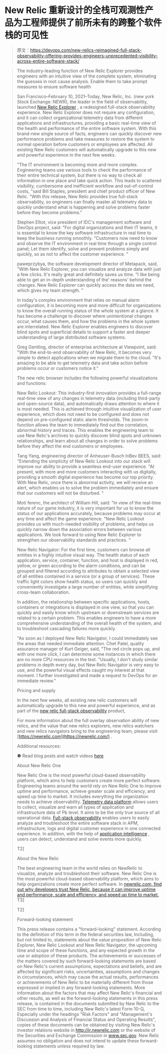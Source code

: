 # New Relic 重新设计的全栈可观测性产品为工程师提供了前所未有的跨整个软件栈的可见性

> 原文：<https://devops.com/new-relics-reimagined-full-stack-observability-offering-provides-engineers-unprecedented-visibility-across-entire-software-stack/>

> The industry-leading function of New Relic Explorer provides engineers with an intuitive view of the complete system, eliminating the guesses in root cause analysis. Enable them to take prompt measures to ensure software health
> 
> San Francisco–February 10, 2021–Today, New Relic, Inc. (new york Stock Exchange: NEWR), the leader in the field of observability, launched [New Relic Explorer](https://newrelic.com/platform/explorer) , a redesigned full-stack observability experience. New Relic Explorer does not require any configuration, and it can collect organizational telemetry data from different applications and infrastructures, providing a basic real-time view of the health and performance of the entire software system. With this brand-new single source of facts, engineers can quickly discover new performance problems and take measures to restore the system to normal operation before customers or employees are affected. All existing New Relic customers will automatically upgrade to this new and powerful experience in the next few weeks.
> 
> "The IT environment is becoming more and more complex. Engineering teams use various tools to check the performance of their entire technical system, but there is no way to check all information in one place and take quick action. This leads to scattered visibility, cumbersome and inefficient workflow and out-of-control costs, "said Bill Staples, president and chief product officer of New Relic. "With this release, New Relic provides true full-stack observability, so engineers can finally master all telemetry data to quickly understand what is happening and solve problems faster before they become problems."
> 
> Stephen Elliot, vice president of IDC's management software and DevOps project, said: "For digital organizations and their IT teams, it is essential to know the key software infrastructure in real time to keep the business running smoothly. "Customers now need to know and observe the IT environment in real time through a single control panel; Let them identify, solve and prevent problems simply and quickly, so as not to affect the customer experience. "
> 
> paweprzybya, the software development director of Metapack, said, "With New Relic Explorer, you can visualize and analyze data with just a few clicks. It's really great and definitely saves us time. "I like being able to get an in-depth understanding of the' reasons' behind the changes. New Relic Explorer can quickly access the data we need, which gives my team strength. "
> 
> In today's complex environment that relies on manual alarm configuration, it is becoming more and more difficult for organizations to know the overall running status of the whole system at a glance. It has become a challenge to discover where unintentional changes occur, what causes them, and how the problems in the whole system are interrelated. New Relic Explorer enables engineers to discover blind spots and superficial details to support a faster and deeper understanding of large distributed software systems.
> 
> Greg Gentling, director of enterprise architecture at Viewpoint, said: "With the end-to-end observability of New Relic, it becomes very simple to detect applications when we migrate them to the cloud. "It's amazing to be able to get telemetry data and take action before problems occur or customers notice it."
> 
> The new relic browser includes the following powerful visualizations and functions:
> 
> New Relic Lookout: This industry-first innovation provides a full-range real-time view of any changes in telemetry data (including third-party and open-source data), and automatically draws attention to where it is most needed. This is achieved through intuitive visualization of user experience, which does not need to be configured and does not depend on pre-configured static alarm thresholds. The zoom-in function allows the team to immediately find out the correlation, abnormal history and traces. This enables the engineering team to use New Relic's archives to quickly discover blind spots and unknown relationships, and learn about all changes in order to solve problems before they affect the end customers or employees.
> 
> Tang Yang, engineering director of Anheuser-Busch InBev BEES, said: "Extending the simplicity of New Relic Lookout into our stack will improve our ability to provide a seamless end-user experience. "At present, with more and more customers interacting with us digitally, providing a smooth digital experience has become our top priority. With New Relic, once there is abnormal activity, we will receive an alert, which enables us to solve the problem immediately and ensure that our customers will not be disturbed. "
> 
> Moti ferenc, the architect of William Hill, said: "In view of the real-time nature of our game industry, it is very important for us to know the status of our applications accurately, because problems may occur at any time and affect the game experience. "New Relic Lookout provides us with much-needed visibility of problems, and helps us quickly narrow down the association errors between various applications. We look forward to using New Relic Explorer to strengthen our observability standards and practices. "
> 
> New Relic Navigator: For the first time, customers can browse all entities in a highly intuitive visual way. The health status of each application, service, container, function, and host is displayed in red, yellow, or green according to the alarm conditions, and can be grouped and filtered according to attributes to obtain a selected view of all entities contained in a service (or a group of services). These traffic light colors show health status, so users can quickly and conveniently investigate a large number of entities, while simplifying cross-team collaboration.
> 
> In addition, the relationship between specific applications, hosts, containers or integrations is displayed in one view, so that you can quickly and easily know which upstream or downstream services are related to a certain problem. This enables engineers to have a more comprehensive understanding of the overall health of the system, and to troubleshoot cascading failures more quickly.
> 
> "As soon as I deployed New Relic Navigator, I could immediately see the areas that needed immediate attention. Chet Patel, quality assurance manager of Kurt Geiger, said, "The red circle pops up, and with one more click, I can determine some instances in which there are no more CPU resources in the test. "Usually, I don't study similar problems in depth every day, but New Relic Navigator is very easy to use, and the powerful visual effects caught my interest at that moment. I further investigated and made a request to DevOps for an immediate review."
> 
> Pricing and supply
> 
> In the next few weeks, all existing new relic customers will automatically upgrade to this new and powerful experience, and as part of the [new relic full-stack observability](https://newrelic.com/platform/full-stack-observability?utm_campaign=FY21-Q2-DEV-OBSV-AMER-PR-PR-TXT-PR&utm_medium=PR&utm_source=PR&utm_content=PR&fiscal_year=FY21&quarter=Q2&gtm=DEV&program=OBSV&ad_type=TXT&geo=AMER) product,
> 
> For more information about the full overlay observation ability of new relics, and the value that new relics explorers, new relics watchers and new relics navigators bring to the engineering team, please visit [https://newrelic.com](https://newrelic.com/) .
> 
> Additional resources:
> 
> ● Read blog posts and watch videos [here](https://blog.newrelic.com/product-news/new-relic-explorer-simple-intuitive-observability/)
> 
> About New Relic One
> 
> New Relic One is the most powerful cloud-based observability platform, which aims to help customers create more perfect software. Engineering teams around the world rely on New Relic One to improve uptime and performance, achieve greater scale and efficiency, and speed up time to market. It includes everything the organization needs to achieve observability. [Telemetry data platform](https://newrelic.com/platform/telemetry-data-platform) allows users to collect, visualize and warn all types of application and infrastructure data of Pb level. It aims to be the only true source of all operational data. [Full-stack observability](https://newrelic.com/platform/full-stack-observability) enables users to easily analyze and troubleshoot the entire software stack in APM, infrastructure, logs and digital customer experience in one connected experience. In addition, with the help of [application intelligence](https://newrelic.com/platform/applied-intelligence) , users can detect, understand and solve events more quickly.
> 
>  T2]
> 
> About the New Relic
> 
> The best engineering team in the world relies on NewRelic to visualize, analyze and troubleshoot their software. New Relic One is the most powerful cloud-based observability platform, which aims to help organizations create more perfect software. In [newrelic.com, find out why developers trust New Relic, because it can improve uptime and performance, scale and efficiency, and speed up time to market.](https://newrelic.com/) T3]
> 
>  T2]
> 
> Forward-looking statement
> 
> This press release contains a "forward-looking" statement. According to the definition of this term in the federal securities law, Including, but not limited to, statements about the value proposition of New Relic Explorer, New Relic Lookout and New Relic Navigator, the upcoming time and scope of these functions, and any expected growth in the use or adoption of these products. The achievements or successes of the matters covered by such forward-looking statements are based on New Relic's current assumptions, expectations and beliefs, and are affected by significant risks, uncertainties, assumptions and changes in circumstances, which may cause the actual results, performances or achievements of New Relic to be materially different from those expressed or implied in any forward-looking statements. More information about the factors that may affect New Relic's financial and other results, as well as the forward-looking statements in this press release, is contained in the documents submitted by New Relic to the SEC from time to time, including New Relic's latest Form 10-Q, Especially under the headings "Risk Factors" and "Management's Discussion and Analysis of Financial Status and Operating Results", copies of these documents can be obtained by visiting New Relic's investor relations website in http://ir.newrelic.com or the website of the Securities and Exchange Commission in www.sec.gov. New Relic assumes no obligation and does not intend to update these forward-looking statements unless required by law.
> 
>  
